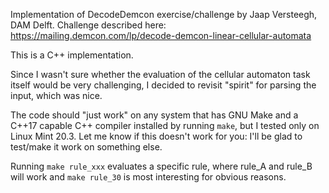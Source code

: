 Implementation of DecodeDemcon exercise/challenge by Jaap Versteegh, DAM Delft.
Challenge described here:
https://mailing.demcon.com/lp/decode-demcon-linear-cellular-automata

This is a C++ implementation.

Since I wasn't sure whether the evaluation of the cellular automaton task itself
would be very challenging, I decided to revisit "spirit" for parsing the input,
which was nice.

The code should "just work" on any system that has GNU Make and a C++17 capable
C++ compiler installed by running `make`, but I tested only on Linux Mint 20.3.
Let me know if this doesn't work for you: I'll be glad to test/make it work
on something else.

Running `make rule_xxx` evaluates a specific rule, where rule_A and rule_B will
work and `make rule_30` is most interesting for obvious reasons.
